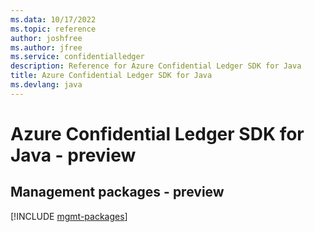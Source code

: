 ```yaml
---
ms.data: 10/17/2022
ms.topic: reference
author: joshfree
ms.author: jfree
ms.service: confidentialledger
description: Reference for Azure Confidential Ledger SDK for Java
title: Azure Confidential Ledger SDK for Java
ms.devlang: java
---
```

# Azure Confidential Ledger SDK for Java - preview

## Management packages - preview
[!INCLUDE [mgmt-packages](confidential-ledger-mgmt-index.md)]